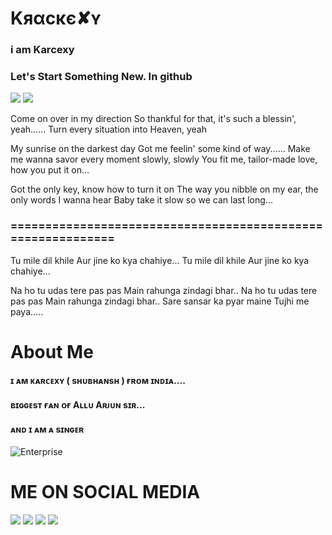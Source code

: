 # Kяαϲκє✘ʏ
### i am Karcexy 
### Let's Start Something New. In github

<a href="https://t.me/nooob"><img src="https://img.shields.io/badge/TG-karcexy-pink.svg?logo=Telegram"></a>
<a href="https://t.me/marshmellochat"><img src="https://img.shields.io/badge/Join-Telegram%20Group-pink.svg?logo=telegram"></a>

Come on over in my direction
So thankful for that, it's such a blessin', yeah......
Turn every situation into Heaven, yeah

My sunrise on the darkest day
Got me feelin' some kind of way......
Make me wanna savor every moment slowly, slowly
You fit me, tailor-made love, how you put it on...

Got the only key, know how to turn it on
The way you nibble on my ear, the only words I wanna hear
Baby take it slow so we can last long...

### ============================================================


Tu mile dil khile
Aur jine ko kya chahiye...
Tu mile dil khile
Aur jine ko kya chahiye...


Na ho tu udas tere pas pas
Main rahunga zindagi bhar..
Na ho tu udas tere pas pas
Main rahunga zindagi bhar..
Sare sansar ka pyar maine
Tujhi me paya.....

# About Me 

#### ɪ ᴀᴍ ᴋᴀʀᴄᴇxʏ ( sʜᴜʙʜᴀɴsʜ ) ғʀᴏᴍ ɪɴᴅɪᴀ....

#### ʙɪɢɢᴇsᴛ ғᴀɴ ᴏғ Aʟʟᴜ Aʀᴊᴜɴ sɪʀ...

#### ᴀɴᴅ ɪ ᴀᴍ ᴀ sɪɴɢᴇʀ

![Enterprise](https://telegra.ph/file/122c82a7a81698a874b14.jpg)

# ME ON SOCIAL MEDIA
<a href="https://https://www.instagram.com/kracexy"><img src="https://img.shields.io/badge/follow-karcexy-red.svg?logo=instagram"></a>
<a href="https://https://shubhanshmanikpuri7@gmail.com"><img src="https://img.shields.io/badge/mail-karcexy-red.svg?logo=gmail"></a>
<a href="https://https://www.facebook.com"><img src="https://img.shields.io/badge/FB-karcexy-red.svg?logo=Facebook"></a>
<a href="https://https://m.youtube.com/channel/UCMk7hGXtY6Umi9WV8uLKcqA"><img src="https://img.shields.io/badge/Youtube-karcexy Gaming-red.svg?logo=YouTube"></a>

<!--
**karcexy/karcexy** is a ✨ _special_ ✨ repository because its `README.md` (this file) appears on your GitHub profile.

Here are some ideas to get you started:

- 🔭 I’m currently working on ...
- 🌱 I’m currently learning ...
- 👯 I’m looking to collaborate on ...
- 🤔 I’m looking for help with ...
- 💬 Ask me about ...
- 📫 How to reach me: ...
- 😄 Pronouns: ...
- ⚡ Fun fact: ...
-->
